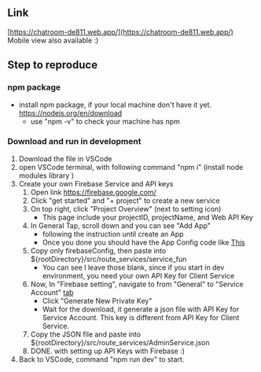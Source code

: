 ## Link
[https://chatroom-de811.web.app/](https://chatroom-de811.web.app/)   Mobile view also available :)
## Step to reproduce
### npm package
- install npm package, if your local machine don't have it yet. https://nodejs.org/en/download
  - use "npm -v" to check your machine has npm
### Download and run in development
1. Download the file in VSCode
3. open VSCode terminal, with following command "npm i" (install node modules library )
4. Create your own Firebase Service and API keys 
     1. Open link https://firebase.google.com/
     2.  Click "get started" and "+ project" to create a new service
     3. On top right, click "Project Overview" (next to setting icon)
         * This page include your projectID, projectName, and Web API Key
    4. In General Tap, scroll down and you can see "Add App"
       * following the instruction until create an App
       * Once you done you should have the App Config code like [This](https://dev.to/nicolasmontielf/how-setup-firebase-on-your-frontend-project-1ap)
    5. Copy only firebaseConfig, then paste into ${rootDirectory}/src/route_services/service_fun
         * You can see I leave those blank, since if you start in dev environment, you need your own API Key for Client Service
    6. Now, In "Firebase setting", navigate to from "General" to "Service Account" [tab](https://firebase.blog/posts/2016/11/bringing-firebase-to-your-server/)
        * Click "Generate New Private Key"
        * Wait for the download, it generate a json file with API Key for Service Account. This key is different from API Key for Client Service.
    8. Copy the JSON file and paste into  ${rootDirectory}/src/route_services/AdminService.json
    9. DONE. with setting up API Keys with Firebase :)
6. Back to VSCode, command "npm run dev" to start.
   
  
